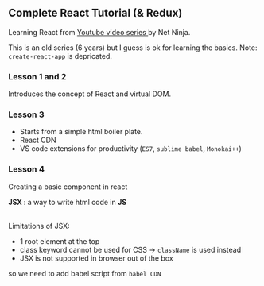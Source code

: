 ## Complete React Tutorial (& Redux)

Learning React from <a href="https://www.youtube.com/watch?v=OxIDLw0M-m0&list=PL4cUxeGkcC9ij8CfkAY2RAGb-tmkNwQHG"> Youtube video series </a> by Net Ninja.

This is an old series (6 years) but I guess is ok for learning the basics.
Note: `create-react-app` is depricated.


### Lesson 1 and 2
Introduces the concept of React and virtual DOM.

### Lesson 3
- Starts from a simple html boiler plate.
- React CDN
- VS code extensions for productivity (`ES7`, `sublime babel`, `Monokai++`)

### Lesson 4
Creating a basic component in react

<b> JSX </b> : a way to write html code in <b>JS</b> <br> </br>

Limitations of JSX:
- 1 root element at the top
- class keyword cannot be used for CSS -> `className` is used instead
- JSX is not supported in browser out of the box

so we need to add babel script from `babel CDN`